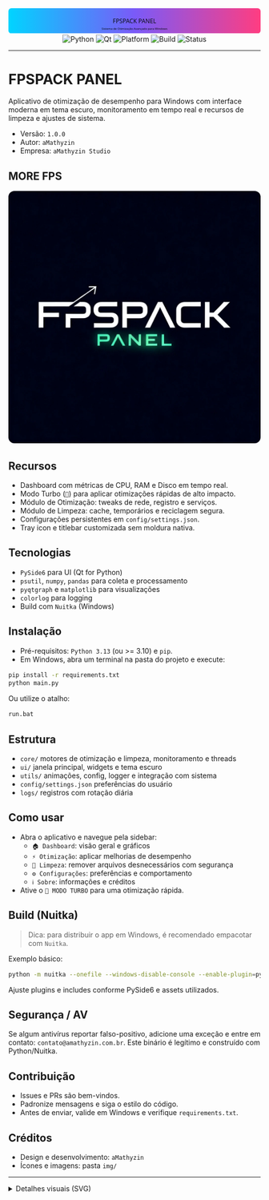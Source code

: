 <div align="center">

<!-- Hero Banner (SVG) -->
<svg width="100%" height="120" viewBox="0 0 1200 120" xmlns="http://www.w3.org/2000/svg" role="img" aria-label="FPSPACK PANEL banner">
  <defs>
    <linearGradient id="g" x1="0" y1="0" x2="1" y2="0">
      <stop offset="0%" stop-color="#00D4FF"/>
      <stop offset="50%" stop-color="#7A5AF8"/>
      <stop offset="100%" stop-color="#FF3D81"/>
    </linearGradient>
  </defs>
  <rect width="1200" height="120" fill="url(#g)" rx="14"/>
  <text x="50%" y="54%" dominant-baseline="middle" text-anchor="middle"
        font-family="Segoe UI, Roboto, Helvetica, Arial" font-size="28" fill="#0D1117">FPSPACK PANEL</text>
  <text x="50%" y="82%" dominant-baseline="middle" text-anchor="middle"
        font-family="Segoe UI, Roboto, Helvetica, Arial" font-size="14" fill="#0D1117">Sistema de Otimização Avançado para Windows</text>
</svg>

<br/>

<!-- Badges -->
<img alt="Python" src="https://img.shields.io/badge/Python-3.13-3776AB?logo=python&logoColor=white"/>
<img alt="Qt" src="https://img.shields.io/badge/Qt-PySide6-41CD52?logo=qt&logoColor=white"/>
<img alt="Platform" src="https://img.shields.io/badge/Platform-Windows-0078D6?logo=windows&logoColor=white"/>
<img alt="Build" src="https://img.shields.io/badge/Build-Nuitka-FFB000?logo=python&logoColor=white"/>
<img alt="Status" src="https://img.shields.io/badge/Status-Ativo-success"/>

</div>

---

# FPSPACK PANEL

Aplicativo de otimização de desempenho para Windows com interface moderna em tema escuro, monitoramento em tempo real e recursos de limpeza e ajustes de sistema.

- Versão: `1.0.0`
- Autor: `aMathyzin`
- Empresa: `aMathyzin Studio`

## MORE FPS 

<div align="center">
  <img src="img/splash.webp" alt="Splash / Preview do FPSPACK PANEL" width="820" style="border-radius:12px"/>
</div>

## Recursos

- Dashboard com métricas de CPU, RAM e Disco em tempo real.
- Modo Turbo (`🚀`) para aplicar otimizações rápidas de alto impacto.
- Módulo de Otimização: tweaks de rede, registro e serviços.
- Módulo de Limpeza: cache, temporários e reciclagem segura.
- Configurações persistentes em `config/settings.json`.
- Tray icon e titlebar customizada sem moldura nativa.

## Tecnologias

- `PySide6` para UI (Qt for Python)
- `psutil`, `numpy`, `pandas` para coleta e processamento
- `pyqtgraph` e `matplotlib` para visualizações
- `colorlog` para logging
- Build com `Nuitka` (Windows)

## Instalação

- Pré-requisitos: `Python 3.13` (ou >= 3.10) e `pip`.
- Em Windows, abra um terminal na pasta do projeto e execute:

```bash
pip install -r requirements.txt
python main.py
```

Ou utilize o atalho:

```bash
run.bat
```

## Estrutura

- `core/` motores de otimização e limpeza, monitoramento e threads
- `ui/` janela principal, widgets e tema escuro
- `utils/` animações, config, logger e integração com sistema
- `config/settings.json` preferências do usuário
- `logs/` registros com rotação diária

## Como usar

- Abra o aplicativo e navegue pela sidebar:
  - `🏠 Dashboard`: visão geral e gráficos
  - `⚡ Otimização`: aplicar melhorias de desempenho
  - `🧹 Limpeza`: remover arquivos desnecessários com segurança
  - `⚙️ Configurações`: preferências e comportamento
  - `ℹ️ Sobre`: informações e créditos
- Ative o `🚀 MODO TURBO` para uma otimização rápida.

## Build (Nuitka)

> Dica: para distribuir o app em Windows, é recomendado empacotar com `Nuitka`.

Exemplo básico:

```bash
python -m nuitka --onefile --windows-disable-console --enable-plugin=pyqt6 --include-data-dir=img=img --output-dir=dist main.py
```

Ajuste plugins e includes conforme PySide6 e assets utilizados.

## Segurança / AV

Se algum antivírus reportar falso-positivo, adicione uma exceção e entre em contato: `contato@amathyzin.com.br`. Este binário é legítimo e construído com Python/Nuitka.

## Contribuição

- Issues e PRs são bem-vindos.
- Padronize mensagens e siga o estilo do código.
- Antes de enviar, valide em Windows e verifique `requirements.txt`.

## Créditos

- Design e desenvolvimento: `aMathyzin`
- Ícones e imagens: pasta `img/`

---

<details>
  <summary>Detalhes visuais (SVG)</summary>

  <!-- Divider Wave (SVG) -->
  <svg width="100%" height="60" viewBox="0 0 1200 60" xmlns="http://www.w3.org/2000/svg" aria-hidden="true">
    <path d="M0,20 C300,40 900,0 1200,20 L1200,60 L0,60 Z" fill="#0D1117" opacity="0.9"/>
    <path d="M0,30 C300,50 900,10 1200,30 L1200,60 L0,60 Z" fill="#00D4FF" opacity="0.35"/>
  </svg>
</details>

